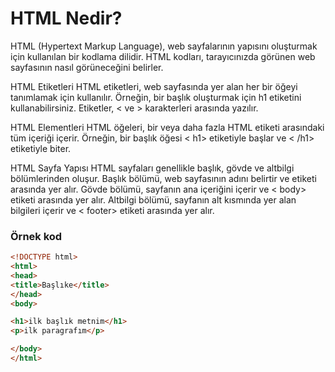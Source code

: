 <h1>HTML Nedir?</h1>

HTML (Hypertext Markup Language), web sayfalarının yapısını oluşturmak için kullanılan bir kodlama dilidir. HTML kodları, tarayıcınızda görünen web sayfasının nasıl görüneceğini belirler.

HTML Etiketleri
HTML etiketleri, web sayfasında yer alan her bir öğeyi tanımlamak için kullanılır. 
Örneğin, bir başlık oluşturmak için h1 etiketini kullanabilirsiniz. 
Etiketler, < ve > karakterleri arasında yazılır.

HTML Elementleri
HTML öğeleri, bir veya daha fazla HTML etiketi arasındaki tüm içeriği içerir. Örneğin, bir başlık öğesi <&nbsp;h1> etiketiyle başlar ve <&nbsp;/h1> etiketiyle biter.

HTML Sayfa Yapısı
HTML sayfaları genellikle başlık, gövde ve altbilgi bölümlerinden oluşur. Başlık bölümü, web sayfasının adını belirtir ve <head> etiketi arasında yer alır. 
Gövde bölümü, sayfanın ana içeriğini içerir ve <&nbsp;body> etiketi arasında yer alır. 
Altbilgi bölümü, sayfanın alt kısmında yer alan bilgileri içerir ve <&nbsp;footer> etiketi arasında yer alır.

  <h3>Örnek kod</h3>
  
```html
<!DOCTYPE html>
<html>
<head>
<title>Başlıke</title>
</head>
<body>

<h1>ilk başlık metnim</h1>
<p>ilk paragrafım</p>

</body>
</html>
```
